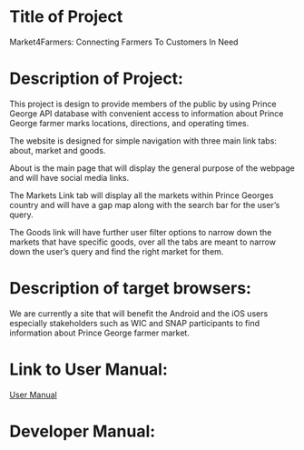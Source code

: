 # Title of Project
Market4Farmers: Connecting Farmers To Customers In Need

# Description of Project: 
This project is design to provide members of the public by using Prince George API database  with convenient access to information about Prince George farmer marks 
locations, directions, and operating times.

The website is designed for simple navigation with three main link tabs: about, market and goods.

About is the main page that will display the general purpose of the webpage and will have social media links.

The Markets Link tab will display all the markets within Prince Georges country and will have a gap map along with the search bar for the user’s query.

The Goods link will have further user filter options to narrow down the markets that have specific goods, over all the tabs are meant to narrow down the user’s query and find the right market for them.

# Description of target browsers:
We are currently a site that will benefit the Android and the iOS users especially stakeholders such as WIC and SNAP participants to find information about Prince George
farmer market.

# Link to User Manual:
[User Manual](https://github.com/ericTle1/inst377_jedim/blob/main/docs/user.md)

# Developer Manual:
